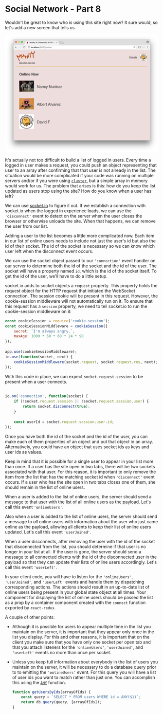 # Social Network - Part 8

Wouldn't be great to know who is using this site right now? It sure would, so let's add a new screen that tells us.

![Munity online users](munity1.png)

It's actually not too difficult to build a list of logged in users. Every time a logged in user makes a request, you could push an object representing that user to an array after confirming that that user is not already in the list. The situation would be more complicated if your code was running on multiple servers and/or if you were using [`cluster`](../wk9_cluster), but a simple array in memory would work for us. The problem that arises is this: how do you keep the list updated as users stop using the site? How do you know when a user has left?

We can use [socket.io](../socket.io) to figure it out. If we establish a connection with socket.io when the logged in experience loads, we can use the `'disconnect'` event to detect on the server when the user closes the browser or otherwise unloads the site. When that happens, we can remove the user from our list.

Adding a user to the list becomes a little more complicated now. Each item in our list of online users needs to include not just the user's id but also the id of their socket. The id of the socket is necessary so we can know which user left when the disconnect event occurs.

We can use the socket object passed to our `'connection'` event handler on our server to determine both the id of the socket and the id of the user. The socket will have a property named `id`, which is the id of the socket itself. To get the id of the user, we'll have to do a little setup.

socket.io adds to socket objects a `request` property. This property holds the request object for the HTTP request that initiated the WebSocket connection. The session cookie will be present in this request. However, the cookie-session middleware will not automatically run on it. To ensure that this request has a `session` property, we need to tell socket.io to run the cookie-session middleware on it:

```js
const cookieSession = require('cookie-session');
const cookieSessionMiddleware = cookieSession({
    secret: `I'm always angry.`,
    maxAge: 1000 * 60 * 60 * 24 * 90
});

app.use(cookieSessionMiddleware);
io.use(function(socket, next) {
    cookieSessionMiddleware(socket.request, socket.request.res, next);
});
```
With this code in place, we can expect `socket.request.session` to be present when a user connects.

```js

io.on('connection', function(socket) {
    if (!socket.request.session || !socket.request.session.user) {
        return socket.disconnect(true);
    }

    const userId = socket.request.session.user.id;
});
```

Once you have both the id of the socket and the id of the user, you can make each of them properties of an object and put that object in an array. Alternatively, you could have an object that uses socket ids as keys and user ids as values.

Keep in mind that it is possible for a single user to appear in your list more than once. If a user has the site open in two tabs, there will be two sockets associated with that user. For this reason, it is important to only remove the item from the list that has the matching socket id when `'disconnect'` event occurs. If a user who has the site open in two tabs closes one of them, she should remain in the list of online users.

When a user is added to the list of online users, the server should send a message to that user with the list of all online users as the payload. Let's call this event `'onlineUsers'`.

Also when a user is added to the list of online users, the server should send a message to _all_ online users with information about the user who just came online as the payload, allowing all clients to keep their list of online users updated. Let's call this event `'userJoined'`.

When a user disconnects, after removing the user with the id of the socket that disconnected from the list, you should determine if that user is no longer in your list at all. If the user is gone, the server should send a message to all connected clients with the id of the disconnected user in the payload so that they can update their lists of online users accordingly. Let's call this event `'userLeft'`.

In your client code, you will have to listen for the `'onlineUsers'`, `'userJoined'`, and `'userLeft'` events and handle them by dispatching corresponding actions. The actions should result in an up-to-date list of online users being present in your global state object at all times. Your component for displaying the list of online users should be passed the list as a prop by a container component created with the `connect` function exported by `react-redux`.

A couple of other points:

* Although it is possible for users to appear multiple time in the list you maintain on the server, it is important that they appear only once in the list you display. For this and other reasons, it is important that on the client you make sure that you have only one socket per open tab and that you attach listeners for the `'onlineUsers'`, `'userJoined'`, and `'userLeft'` events no more than once per socket.

* Unless you keep full information about everybody in the list of users you maintain on the server, it will be necessary to do a database query prior to to emitting the `'onlineUsers'` event. For this query you will have a list of user ids you want to match rather than just one. You can accomplish this using the [`ANY`](https://www.postgresql.org/docs/9.1/static/functions-comparisons.html) function.

  ```js
  function getUsersByIds(arrayOfIds) {
      const query = `SELECT * FROM users WHERE id = ANY($1)`;
      return db.query(query, [arrayOfIds]);
  }
  ```
